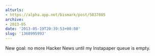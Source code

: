```yaml
---
alturls:
- https://alpha.app.net/bismark/post/5837885
archive:
- 2013-05
date: '2013-05-19T20:39:53+00:00'
slug: '1368995993'
---
```


New goal: no more Hacker News until my Instapaper queue is empty.
